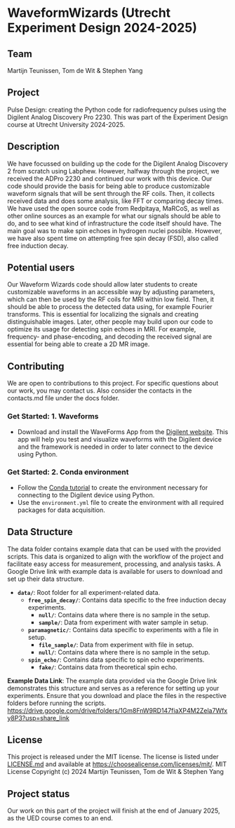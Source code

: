 # WaveformWizards (Utrecht Experiment Design 2024-2025)
## Team
Martijn Teunissen, Tom de Wit & Stephen Yang

## Project
Pulse Design: creating the Python code for radiofrequency pulses using the Digilent Analog Discovery Pro 2230. This was part of the Experiment Design course at Utrecht University 2024-2025.

## Description
We have focussed on building up the code for the Digilent Analog Discovery 2 from scratch using Labphew. However, halfway through the project, we received the ADPro 2230 and continued our work with this device. 
Our code should provide the basis for being able to produce customizable waveform signals that will be sent through the RF coils. Then, it collects received data and does some analysis, like FFT or comparing decay times.
We have used the open source code from Redpitaya, MaRCoS, as well as other online sources as an example for 
what our signals should 
be able to do, and to see what kind of infrastructure the code itself should have. The main goal was to make 
spin echoes in hydrogen nuclei possible. However, we have also spent 
time on attempting free spin decay (FSD), also called free induction decay. 

## Potential users
Our Waveform Wizards code should allow later students to create customizable waveforms in an accessible way by adjusting parameters, which can then be used by the RF coils for MRI within low field. Then, it should be able to process the detected data using, for example Fourier transforms. This is essential for localizing the signals and creating distinguishable images. Later, other people may build upon our code to optimize its usage for detecting spin echoes in MRI. For example, frequency- and phase-encoding, and decoding the received signal are essential for being able to create a 2D MR image.

## Contributing
We are open to contributions to this project. For specific questions about our work, you may contact us. Also consider the contacts in the contacts.md file under the docs folder.

### Get Started: 1. Waveforms
- Download and install the WaveForms App from the [Digilent website](https://digilent.com/reference/software/waveforms/waveforms-3/getting-started-guide?srsltid=AfmBOooaJ09qz_NDtRdJEY9DOgeqVafgLIt8qAkdc28EIDsZJksaF6ml). This app will help you test and visualize waveforms with the Digilent device and the framework is needed in order to later connect to the device using Python.

### Get Started: 2. Conda environment
- Follow the [Conda tutorial](https://docs.conda.io/projects/conda/en/latest/user-guide/tasks/manage-environments.html#creating-an-environment-from-an-environment-yml-file) to create the environment necessary for connecting to the Digilent device using Python.
- Use the `environment.yml` file to create the environment with all required packages for data acquisition.


## Data Structure
The data folder contains example data that can be used with the provided scripts. This data is organized to align with the workflow of the project and facilitate easy access for measurement, processing, and analysis tasks. A Google Drive link with example data is available for users to download and set up their data structure.

- **`data/`**: Root folder for all experiment-related data.
  - **`free_spin_decay/`**: Contains data specific to the free induction decay experiments.
    - **`null/`**: Contains data where there is no sample in the setup.
    - **`sample/`**: Data from experiment with water sample in setup.
  - **`paramagnetic/`**: Contains data specific to experiments with a file in setup.
    - **`file_sample/`**: Data from experiment with file in setup.
    - **`null/`**: Contains data where there is no sample in the setup.
  - **`spin_echo/`**: Contains data specific to spin echo experiments.
    - **`fake/`**: Contains data from theoretical spin echo.
    

**Example Data Link**:  The example data provided via the Google Drive link demonstrates this structure and serves as a reference for setting up your experiments. Ensure that you download and place the files in the respective folders before running the scripts. https://drive.google.com/drive/folders/1Gm8FnW9RD147fiaXP4M2Zela7Wfxy8P3?usp=share_link


## License
This project is released under the MIT license. The license is listed under [LICENSE.md](./LICENSE.md) and available at https://choosealicense.com/licenses/mit/.
MIT License
Copyright (c) 2024 Martijn Teunissen, Tom de Wit & Stephen Yang

## Project status
Our work on this part of the project will finish at the end of January 2025, as the UED course comes to an end.